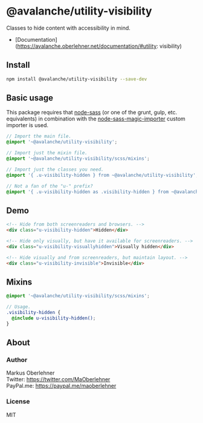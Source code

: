 # @avalanche/utility-visibility
Classes to hide content with accessibility in mind.

- [Documentation](https://avalanche.oberlehner.net/documentation/#utility: visibility)

## Install
```bash
npm install @avalanche/utility-visibility --save-dev
```

## Basic usage
This package requires that [node-sass](https://github.com/sass/node-sass) (or one of the grunt, gulp, etc. equivalents) in combination with the [node-sass-magic-importer](https://github.com/maoberlehner/node-sass-magic-importer) custom importer is used.

```scss
// Import the main file.
@import '~@avalanche/utility-visibility';

// Import just the mixin file.
@import '~@avalanche/utility-visibility/scss/mixins';

// Import just the classes you need.
@import '{ .u-visibility-hidden } from ~@avalanche/utility-visibility';

// Not a fan of the "u-" prefix?
@import '{ .u-visibility-hidden as .visibility-hidden } from ~@avalanche/utility-visibility';
```

## Demo
```html
<!-- Hide from both screenreaders and browsers. -->
<div class="u-visibility-hidden">Hidden</div>

<!-- Hide only visually, but have it available for screenreaders. -->
<div class="u-visibility-visuallyhidden">Visually hidden</div>

<!-- Hide visually and from screenreaders, but maintain layout. -->
<div class="u-visibility-invisible">Invisible</div>
```

## Mixins
```scss
@import '~@avalanche/utility-visibility/scss/mixins';

// Usage.
.visibility-hidden {
  @include u-visibility-hidden();
}
```

## About
### Author
Markus Oberlehner  
Twitter: https://twitter.com/MaOberlehner  
PayPal.me: https://paypal.me/maoberlehner

### License
MIT
